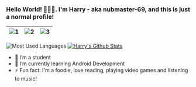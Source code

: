 ### Hello World! 👋👋👋. I'm Harry - aka nubmaster-69, and this is just a normal profile!

| ![1](https://media.giphy.com/media/7srpeY4TZMrO8/giphy.gif) | ![2](https://media.giphy.com/media/xT9IgzoKnwFNmISR8I/giphy.gif)| ![3](https://media.giphy.com/media/yBvndlpq8aCvS/giphy.gif) |
| --- | --- | --- |

![Most Used Languages](https://github-readme-stats.alexxxdev.vercel.app/api/top-langs/?username=nubmaster-69&theme=default&hide=Shell,Roff,BatchFile,Dockerfile,CMake,C,HTML,Css,C%2B%2B,C%23) [![Harry's Github Stats](https://github-readme-stats.vercel.app/api?username=nubmaster-69&count_private=true&theme=default&show_icons=true)](https://github.com/nubmaster-69)

- 🔭 I’m a student
- 🌱 I’m currently learning Android Development
- ⚡ Fun fact: I'm a foodie, love reading, playing video games and listening to music!

